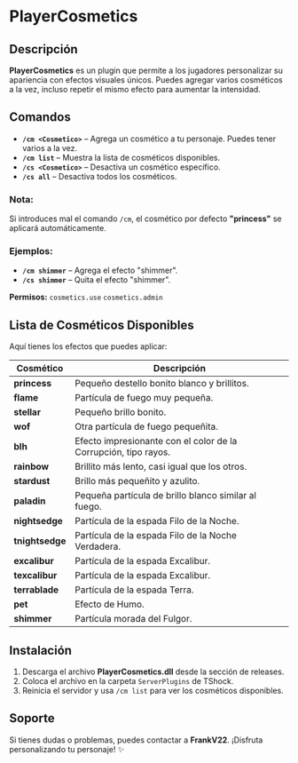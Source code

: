 # PlayerCosmetics

## Descripción
**PlayerCosmetics** es un plugin que permite a los jugadores personalizar su apariencia con efectos visuales únicos. Puedes agregar varios cosméticos a la vez, incluso repetir el mismo efecto para aumentar la intensidad.

## Comandos

- **`/cm <Cosmetico>`** – Agrega un cosmético a tu personaje. Puedes tener varios a la vez.
- **`/cm list`** – Muestra la lista de cosméticos disponibles.
- **`/cs <Cosmetico>`** – Desactiva un cosmético específico.
- **`/cs all`** – Desactiva todos los cosméticos.

### Nota:
Si introduces mal el comando `/cm`, el cosmético por defecto **"princess"** se aplicará automáticamente.

### Ejemplos:
- **`/cm shimmer`** – Agrega el efecto "shimmer".
- **`/cs shimmer`** – Quita el efecto "shimmer".

**Permisos:** `cosmetics.use` `cosmetics.admin`

## Lista de Cosméticos Disponibles

Aquí tienes los efectos que puedes aplicar:

| Cosmético      | Descripción |
|---------------|------------|
| **princess**  | Pequeño destello bonito blanco y brillitos. |
| **flame**     | Partícula de fuego muy pequeña. |
| **stellar**   | Pequeño brillo bonito. |
| **wof**       | Otra partícula de fuego pequeñita. |
| **blh**       | Efecto impresionante con el color de la Corrupción, tipo rayos. |
| **rainbow**   | Brillito más lento, casi igual que los otros. |
| **stardust**  | Brillo más pequeñito y azulito. |
| **paladin**   | Pequeña partícula de brillo blanco similar al fuego. |
| **nightsedge** | Partícula de la espada Filo de la Noche. |
| **tnightsedge** | Partícula de la espada Filo de la Noche Verdadera. |
| **excalibur**  | Partícula de la espada Excalibur. |
| **texcalibur** | Partícula de la espada Excalibur. |
| **terrablade** | Partícula de la espada Terra. |
| **pet**       | Efecto de Humo. |
| **shimmer**   | Partícula morada del Fulgor. |

## Instalación
1. Descarga el archivo **PlayerCosmetics.dll** desde la sección de releases.
2. Coloca el archivo en la carpeta `ServerPlugins` de TShock.
3. Reinicia el servidor y usa `/cm list` para ver los cosméticos disponibles.

## Soporte
Si tienes dudas o problemas, puedes contactar a **FrankV22**. ¡Disfruta personalizando tu personaje! ✨

